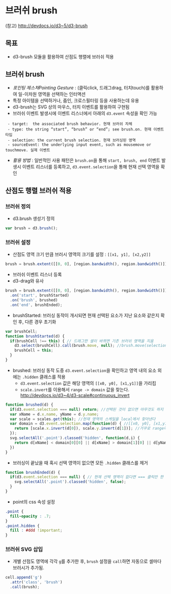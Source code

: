 브러쉬 brush
===

(참고)
http://devdocs.io/d3~5/d3-brush

목표
---
- d3-brush 모듈을 활용하여 산점도 행렬에 브러쉬 적용


브러쉬 brush
---
- *포인팅 제스쳐Pointing Gesture* : (클릭click, 드래그drag, 터치touch)를 활용하여 일-이차원 영역을 선택하는 인터액션
- 특정 아이템을 선택하거나, 줌인, 크로스필터링 등을 사용하는데 유용
- d3-brush는 SVG 상의 마우스, 터치 이벤트를 활용하여 구현됨
- 브러쉬 이벤트 발생시에 이벤트 리스너에서 아래의 `d3.event` 속성을 확인 가능

```
 - target:  the associated brush behavior. 현재 브러쉬 자체
 - type: the string “start”, “brush” or “end”; see brush.on. 현재 이벤트 타입
 - selection: the current brush selection. 현재 브러싱된 영역
 - sourceEvent: the underlying input event, such as mousemove or touchmove. 실제 이벤트
```

- *활용 방법* : 일반적인 사용 패턴은 `brush.on`을 통해 `start, brush, end` 이벤트 발생시 이벤트 리스너를 등록하고, `d3.event.selection`을 통해 현재 선택 영역을 확인



산점도 행렬 브러쉬 적용
---

### 브러쉬 정의
- d3.brush 생성기 정의

```javascript
var brush = d3.brush();
```

### 브러쉬 설정
 - 산점도 영역 크기 만큼 브러시 영역의 크기를 설정 : `[[x1, y1], [x2,y2]]`
  
```javascript
brush = brush.extent([[0, 0], [region.bandwidth(), region.bandwidth()]]);
```

- 브러쉬 이벤트 리스너 등록
 - d3-drag와 유사
```javascript
brush = brush.extent([[0, 0], [region.bandwidth(), region.bandwidth()]])
  .on('start', brushStarted)
  .on('brush', brushed)
  .on('end', brushEnded);
```

- brushStarted: 브러싱 동작이 개시되면 현재 선택된 요소가 지난 요소와 같은지 확인 후, 다른 경우 초기화

```javascript
var brushCell;
function brushStarted(d) {
  if(brushCell !== this) { // 드래그한 셀이 바뀌면 기존 브러쉬 영역을 지움
    d3.select(brushCell).call(brush.move, null); //brush.move(selection, null) 하면 영역이 지워짐
    brushCell = this;
  }
}
```

- brushed: 브러싱 동작 도중 `d3.event.selection`을 확인하고 영역 내의 요소 외에는 `.hidden` 클래스를 적용
  - `d3.event.selection` 값은 해당 영역의 `[[x0, y0], [x1,y1]]`을 가리킴
  - `scale.invert`를 이용해서 `range -> domain` 값을 찾는다. http://devdocs.io/d3~4/d3-scale#continuous_invert

```javascript
function brushed(d) {
  if(d3.event.selection === null) return; //선택된 것이 없으면 아무것도 하지 않음
  var xName = d.x.name, yName = d.y.name; 
  var scale = scales.get(this); //현재 영역의 스케일을 local에서 찾아낸다
  var domain = d3.event.selection.map(function(d) { //[[x0, y0], [x1,y1]]
    return [scale.x.invert(d[0]), scale.y.invert(d[1])]; //거꾸로 range에서 domain을 찾음
  });
  svg.selectAll('.point').classed('hidden', function(d,i) {
    return d[xName] < domain[0][0] || d[xName] > domain[1][0] || d[yName] > domain[0][1] || d[yName] < domain[1][1]; //영역 밖을 감춘다.
  })
}
```

- 브러싱이 끝났을 때 혹시 선택 영역이 없으면 모든 `.hidden` 클래스를 제거

```javascript
function brushEnded(d) {
  if(d3.event.selection === null) { // 현재 선택 영역이 없다면 === 클릭만 한 경우
    svg.selectAll('.point').classed('hidden', false);
  }
}
```

- point의 css 속성 설정

```css
.point {
  fill-opacity : .7;
}
.point.hidden {
  fill : #ddd !important;
}
```


### 브러쉬 SVG 삽입
 - 개별 산점도 영역에 각각 `g`를 추가한 후, `brush` 설정을 `call`하면 자동으로 셀마다 브러시가 추가됨.

```javascript
cell.append('g')
  .attr('class', 'brush')
  .call(brush);
```
